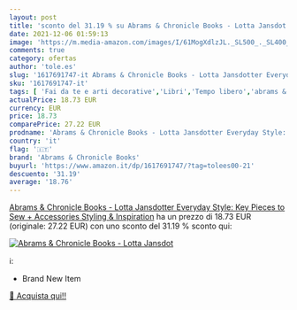 ```yaml
---
layout: post
title: 'sconto del 31.19 % su Abrams & Chronicle Books - Lotta Jansdot  '
date: 2021-12-06 01:59:13
image: 'https://m.media-amazon.com/images/I/61MogXdlzJL._SL500_._SL400_.jpg'
comments: true
category: ofertas
author: 'tole.es'
slug: '1617691747-it Abrams & Chronicle Books - Lotta Jansdotter Everyday...'
sku: '1617691747-it'
tags: [ 'Fai da te e arti decorative','Libri','Tempo libero','abrams & chronicle books', ]
actualPrice: 18.73 EUR
currency: EUR
price: 18.73
comparePrice: 27.22 EUR
prodname: 'Abrams & Chronicle Books - Lotta Jansdotter Everyday Style: Key Pieces to Sew + Accessories  Styling & Inspiration'
country: 'it'
flag: '🇮🇹'
brand: 'Abrams & Chronicle Books'
buyurl: 'https://www.amazon.it/dp/1617691747/?tag=tolees00-21'
descuento: '31.19'
average: '18.76'
---
```


[Abrams & Chronicle Books - Lotta Jansdotter Everyday Style: Key Pieces to Sew + Accessories  Styling & Inspiration](https://www.amazon.it/dp/1617691747/?tag=tolees00-21) ha un prezzo di 18.73 EUR (originale: 27.22 EUR) con uno sconto del 31.19 % sconto qui:

[![Abrams & Chronicle Books - Lotta Jansdot](https://m.media-amazon.com/images/I/61MogXdlzJL._SL500_._SL400_.jpg)](https://www.amazon.it/dp/1617691747/?tag=tolees00-21)

ℹ️:

- Brand New Item

[🛒 Acquista qui!!](https://www.amazon.it/dp/1617691747/?tag=tolees00-21)
